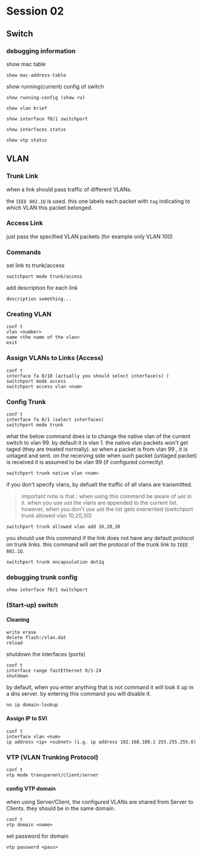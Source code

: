 # Session 02

## Switch

### debugging information

show mac table
```
show mac-address-table
```

show running(current) config of switch

```
show running-config (show ru)
```

```
show vlan brief
```

```
show interface f0/1 switchport
```

```
show interfaces status
```

```
show vtp status
```

## VLAN 

### Trunk Link

when a link should pass traffic of different VLANs.

the `IEEE 802.1Q` is used. this one labels each packet with `tag` indicating to which VLAN this packet belonged.

### Access Link

just pass the specified VLAN packets (for example only VLAN 100)

### Commands

set link to trunk/access

```
switchport mode trunk/access
```

add description for each link

```
description something...
```

### Creating VLAN

```
conf t
vlan <number>
name <the name of the vlan>
exit
```

### Assign VLANs to Links (Access)

```
conf t
interface fa 0/18 (actually you should select interface(s) )
switchport mode access
switchport access vlan <num>
```

### Config Trunk

```
conf t
interface fa 0/1 (select interfaces)
switchport mode trunk
```

what the below command does is to change the native vlan of the current switch to vlan 99. by default it is vlan 1. the native vlan packets won't get taged (they are treated normally). so when a packet is from vlan 99 , it is untaged and sent. on the receiving side when such packet (untaged packet) is received it is assumed to be vlan 99 (if configured correctly) 

```
switchport trunk native vlan <num>
```

if you don't specify vlans, by defualt the traffic of all vlans are transmitted. 

> important note is that : when using this command be aware of `add` in it. when you use `add` the vlans are appended to the current list. however, when you don't use `add` the list gets overwrited (switchport trunk allowed vlan 10,20,30)
```
switchport trunk allowed vlan add 10,20,30
```

you should use this command if the link does not have any default protocol on trunk links. this command will set the protocol of the trunk link to `IEEE 802.1Q`.

```
switchport trunk encapsulation dot1q
```

### debugging trunk config

```
show interface f0/1 switchport
```




###  (Start-up) switch

#### Cleaning

```
write erase
delete flash:/vlan.dat
reload
```


shutdown the interfaces (ports)
```
conf t
interface range fastEthernet 0/1-24
shutdown
```

by default, when you enter anything that is not command it will look it up in a dns server. by entering this command you will disable it.

```
no ip domain-lookup
```

#### Assign IP to SVI

```
conf t
interface vlan <num>
ip address <ip> <subnet> (i.g. ip address 192.168.100.1 255.255.255.0)
```



### VTP (VLAN Trunking Protocol)

```
conf t
vtp mode transparent/client/server
```

#### config VTP domain
when using Server/Client, the configured VLANs are shared from Server to Clients. they should be in the same domain.

```
conf t
vtp domain <name>
```


set password for domain

```
vtp password <pass>
```






